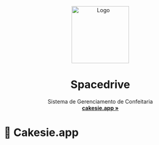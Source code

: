 <p align="center">
  <a href="#">
    
  </a>
  <p align="center">
   <img width="150" height="150" src="https://raw.githubusercontent.com/matherique/cakesie.app/main/logo.png" alt="Logo">
  </p>
  <h1 align="center"><b>Spacedrive</b></h1>
  <p align="center">
   Sistema de Gerenciamento de Confeitaria
    <br />
    <a href="https://cakesie.app"><strong>cakesie.app »</strong></a>
  </p>
</p>

# 🍰 Cakesie.app

